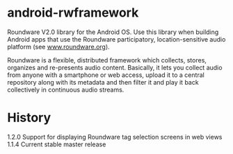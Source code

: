 android-rwframework
===================

Roundware V2.0 library for the Android OS. Use this library when building
Android apps that use the Roundware participatory, location-sensitive audio
platform (see www.roundware.org).

Roundware is a flexible, distributed framework which collects, stores,
organizes and re-presents audio content. Basically, it lets you collect
audio from anyone with a smartphone or web access, upload it to a central
repository along with its metadata and then filter it and play it back
collectively in continuous audio streams.


History
=======
1.2.0 Support for displaying Roundware tag selection screens in web views
1.1.4 Current stable master release